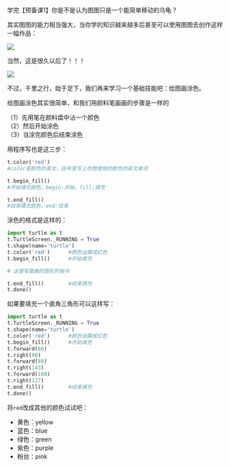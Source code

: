 学完【预备课1】你是不是认为图图只是一个能简单移动的乌龟？

其实图图的能力相当强大，当你学的知识越来越多后甚至可以使用图图去创作这样一幅作品：

![](https://img-blog.csdnimg.cn/20210310105829391.png)

当然，这是很久以后了！！！

![](https://uploader.shimo.im/f/qom5FEiaKkKVAMk8.png!thumbnail?fileGuid=886kd3qYgXXTyTTW)


不过，千里之行，始于足下，我们再来学习一个基础技能吧：给图画涂色。

给图画涂色其实很简单，和我们用颜料笔画画的步骤是一样的

（1）先用笔在颜料盘中沾一个颜色<br>
（2）然后开始涂色<br>
（3）当涂完颜色后结束涂色

用程序写也是这三步：

```python
t.color('red')        
#color是颜色的英文，括号里写上你想使用的颜色的英文单词

t.begin_fill()         
#开始填充颜色，begin:开始，fill:填充

t.end_fill()
#结束填充颜色，end:结束
```

涂色的格式是这样的：

```python
import turtle as t
t.TurtleScreen._RUNNING = True
t.shape(name='turtle')
t.color('red')      #颜色设置成红色
t.begin_fill()      #开始填充

# 这里写要画的图形的指令

t.end_fill()        #结束填充
t.done()
```
如果要填充一个直角三角形可以这样写：

```python
import turtle as t
t.TurtleScreen._RUNNING = True
t.shape(name='turtle')
t.color('red')      #颜色设置成红色
t.begin_fill()      #开始填充
t.forward(60)       
t.right(90)
t.forward(80)
t.right(143)
t.forward(100)
t.right(127)
t.end_fill()        #结束填充
t.done()
```
将`red`改成其他的颜色试试吧：

- 黄色：yellow
- 蓝色：blue
- 绿色：green
- 紫色：purple
- 粉丝：pink




